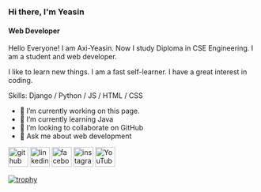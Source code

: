 ### Hi there, I'm Yeasin
#### Web Developer

Hello Everyone! I am Axi-Yeasin. Now I study Diploma in CSE Engineering. I am a student and web developer.

I like to learn new things. I am a fast self-learner. I have a great interest in coding.

Skills: Django / Python / JS / HTML / CSS

- 🔭 I’m currently working on this page. 
- 🌱 I’m currently learning Java 
- 👯 I’m looking to collaborate on GitHub 
- 💬 Ask me about web development 


[<img src='https://cdn.jsdelivr.net/npm/simple-icons@3.0.1/icons/github.svg' alt='github' height='40'>](https://github.com/Axi-Yeasin)  [<img src='https://cdn.jsdelivr.net/npm/simple-icons@3.0.1/icons/linkedin.svg' alt='linkedin' height='40'>](https://www.linkedin.com/in/arafat-bhuiyan/)  [<img src='https://cdn.jsdelivr.net/npm/simple-icons@3.0.1/icons/facebook.svg' alt='facebook' height='40'>](https://www.facebook.com/itzyatechnology)  [<img src='https://cdn.jsdelivr.net/npm/simple-icons@3.0.1/icons/instagram.svg' alt='instagram' height='40'>](https://www.instagram.com/Axi-Yeasin/)  [<img src='https://cdn.jsdelivr.net/npm/simple-icons@3.0.1/icons/youtube.svg' alt='YouTube' height='40'>](https://www.youtube.com/channel/itzy.atechnology3616)  

[![trophy](https://github-profile-trophy.vercel.app/?username=Axi-Yeasin)](https://github.com/ryo-ma/github-profile-trophy)

